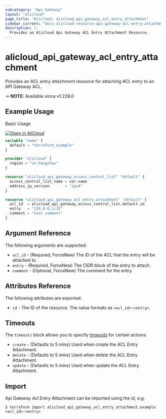 ```yaml
---
subcategory: "Api Gateway"
layout: "alicloud"
page_title: "Alicloud: alicloud_api_gateway_acl_entry_attachment"
sidebar_current: "docs-alicloud-resource-api-gateway-acl-entry-attachment"
description: |-
  Provides an Alicloud Api Gateway ACL Entry Attachment Resource.
---
```


# alicloud_api_gateway_acl_entry_attachment

Provides an ACL entry attachment resource for attaching ACL entry to an API Gateway ACL.

-> **NOTE:** Available since v1.228.0

## Example Usage

Basic Usage

<div style="display: block;margin-bottom: 40px;"><div class="oics-button" style="float: right;position: absolute;margin-bottom: 10px;">
  <a href="https://api.aliyun.com/api-tools/terraform?resource=alicloud_api_gateway_acl_entry_attachment&exampleId=1074de5a-be86-d460-3a14-c5132521f7c9d5c300ff&activeTab=example&spm=docs.r.api_gateway_acl_entry_attachment.0.1074de5abe&intl_lang=EN_US" target="_blank">
    <img alt="Open in AliCloud" src="https://img.alicdn.com/imgextra/i1/O1CN01hjjqXv1uYUlY56FyX_!!6000000006049-55-tps-254-36.svg" style="max-height: 44px; max-width: 100%;">
  </a>
</div></div>

```terraform
variable "name" {
  default = "terraform_example"
}

provider "alicloud" {
  region = "cn-hangzhou"
}

resource "alicloud_api_gateway_access_control_list" "default" {
  access_control_list_name = var.name
  address_ip_version       = "ipv4"
}

resource "alicloud_api_gateway_acl_entry_attachment" "default" {
  acl_id  = alicloud_api_gateway_access_control_list.default.id
  entry   = "128.0.0.1/32"
  comment = "test comment"
}
```

## Argument Reference

The following arguments are supported:
* `acl_id` - (Required, ForceNew) The ID of the ACL that the entry will be attached to.
* `entry` - (Required, ForceNew) The CIDR block of the entry to attach. 
* `comment` - (Optional, ForceNew) The comment for the entry.

## Attributes Reference

The following attributes are exported:
* `id` - The ID of the resource. The value formats as `<acl_id>:<entry>`.

## Timeouts

The `timeouts` block allows you to specify [timeouts](https://www.terraform.io/docs/configuration-0-11/resources.html#timeouts) for certain actions:
* `create` - (Defaults to 5 mins) Used when create the ACL Entry Attachment.
* `delete` - (Defaults to 5 mins) Used when delete the ACL Entry Attachment.
* `update` - (Defaults to 5 mins) Used when update the ACL Entry Attachment.

## Import

Api Gateway Acl Entry Attachment can be imported using the id, e.g.

```shell
$ terraform import alicloud_api_gateway_acl_entry_attachment.example <acl_id>:<entry>
```